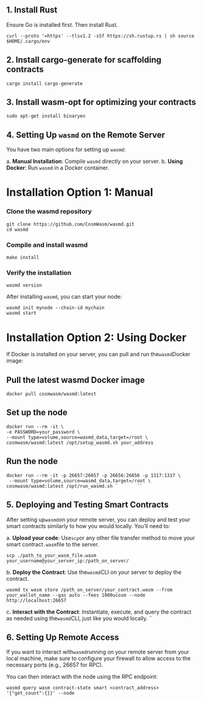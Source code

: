
## 1. Install Rust
Ensure Go is installed first. Then install Rust.
```
curl --proto '=https' --tlsv1.2 -sSf https://sh.rustup.rs | sh source $HOME/.cargo/env
```

## 2. Install cargo-generate for scaffolding contracts 
```
cargo install cargo-generate
```
## 3. Install wasm-opt for optimizing your contracts 
```
sudo apt-get install binaryen 
```

## 4. **Setting Up `wasmd` on the Remote Server**


You have two main options for setting up `wasmd`:

a.  **Manual Installation**: Compile `wasmd` directly on your server.
b.  **Using Docker**: Run `wasmd` in a Docker container.

# **Installation Option 1: Manual**


### Clone the wasmd repository 
```
git clone https://github.com/CosmWasm/wasmd.git
cd wasmd
```
 ### Compile and install wasmd 
 ```
 make install
```
### Verify the installation 
```
wasmd version 
```

After installing `wasmd`, you can start your node:


```
wasmd init mynode --chain-id mychain
wasmd start
```

# **Installation Option 2: Using Docker**


If Docker is installed on your server, you can pull and run the`wasmd`Docker image:    

## Pull the latest wasmd Docker image 
```
docker pull cosmwasm/wasmd:latest
```
## Set up the node 
```
docker run --rm -it \
-e PASSWORD=your_password \
--mount type=volume,source=wasmd_data,target=/root \
cosmwasm/wasmd:latest /opt/setup_wasmd.sh your_address
```

## Run the node 
```
docker run --rm -it -p 26657:26657 -p 26656:26656 -p 1317:1317 \
 --mount type=volume,source=wasmd_data,target=/root \
cosmwasm/wasmd:latest /opt/run_wasmd.sh `       ``
```


## 5. **Deploying and Testing Smart Contracts**


After setting up`wasmd`on your remote server, you can deploy and test your smart contracts similarly to how you would locally. 
You’ll need to:  

a.  **Upload your code**: Use`scp`or any other file transfer method to move your smart contract`.wasm`file to the server.
   ```
scp ./path_to_your_wasm_file.wasm your_username@your_server_ip:/path_on_server/
```

b.  **Deploy the Contract**: Use the`wasmd`CLI on your server to deploy the contract.
```
wasmd tx wasm store /path_on_server/your_contract.wasm --from your_wallet_name --gas auto --fees 1000ucosm --node http://localhost:26657
```

c.  **Interact with the Contract**:
   Instantiate, execute, and query the contract as needed using the`wasmd`CLI, just like you would locally.        ``


## 6. **Setting Up Remote Access**

If you want to interact with`wasmd`running on your remote server from your local machine, make sure to configure your firewall to allow access to the necessary ports (e.g., 26657 for RPC). 

You can then interact with the node using the RPC endpoint:  
```
wasmd query wasm contract-state smart <contract_address> '{"get_count":{}}' --node
```
